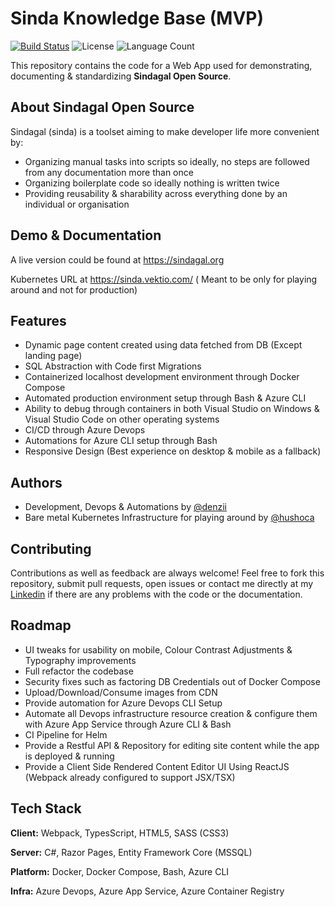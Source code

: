 # Sinda Knowledge Base (MVP)
[![Build Status](https://dev.azure.com/sindagal/cms/_apis/build/status/denzii.sinda-cms?branchName=main)](https://dev.azure.com/sindagal/cms/_build/latest?definitionId=1&branchName=main)
![License](https://img.shields.io/badge/License-MIT-green)
![Language Count](https://img.shields.io/github/languages/count/denzii/sinda-cms)


This repository contains the code for a Web App used for demonstrating, documenting & standardizing **Sindagal Open Source**. 
## About Sindagal Open Source
Sindagal (sinda) is a toolset aiming to make developer life more convenient by:

* Organizing manual tasks into scripts so ideally, no steps are followed from any documentation more than once
* Organizing boilerplate code so ideally nothing is written twice
* Providing reusability & sharability across everything done by an individual or organisation

## Demo & Documentation

A live version could be found at https://sindagal.org

Kubernetes URL at https://sinda.vektio.com/ ( Meant to be only for playing around and not for production)

## Features
- Dynamic page content created using data fetched from DB (Except landing page)
- SQL Abstraction with Code first Migrations
- Containerized localhost development environment through Docker Compose 
- Automated production environment setup through Bash & Azure CLI
- Ability to debug through containers in both Visual Studio on Windows & Visual Studio Code on other operating systems
- CI/CD through Azure Devops
- Automations for Azure CLI setup through Bash
- Responsive Design (Best experience on desktop & mobile as a fallback)
## Authors

- Development, Devops & Automations by [@denzii](https://github.com/denzii)
- Bare metal Kubernetes Infrastructure for playing around by [@hushoca](https://github.com/hushoca)

## Contributing

Contributions as well as feedback are always welcome! Feel free to fork this repository, submit pull requests, open issues or contact me directly at my 
[Linkedin](https://www.linkedin.com/in/denizarca/) if there are any problems with the code or the documentation.
## Roadmap
- UI tweaks for usability on mobile, Colour Contrast Adjustments & Typography improvements
- Full refactor the codebase
- Security fixes such as factoring DB Credentials out of Docker Compose
- Upload/Download/Consume images from CDN
- Provide automation for Azure Devops CLI Setup
- Automate all Devops infrastructure resource creation & configure them with Azure App Service through Azure CLI & Bash
- CI Pipeline for Helm
- Provide a Restful API & Repository for editing site content while the app is deployed & running 
- Provide a Client Side Rendered Content Editor UI Using ReactJS (Webpack already configured to support JSX/TSX)
## Tech Stack

**Client:** Webpack, TypesScript, HTML5, SASS (CSS3)

**Server:** C#, Razor Pages, Entity Framework Core (MSSQL)

**Platform:** Docker, Docker Compose, Bash, Azure CLI

**Infra:** Azure Devops, Azure App Service, Azure Container Registry
